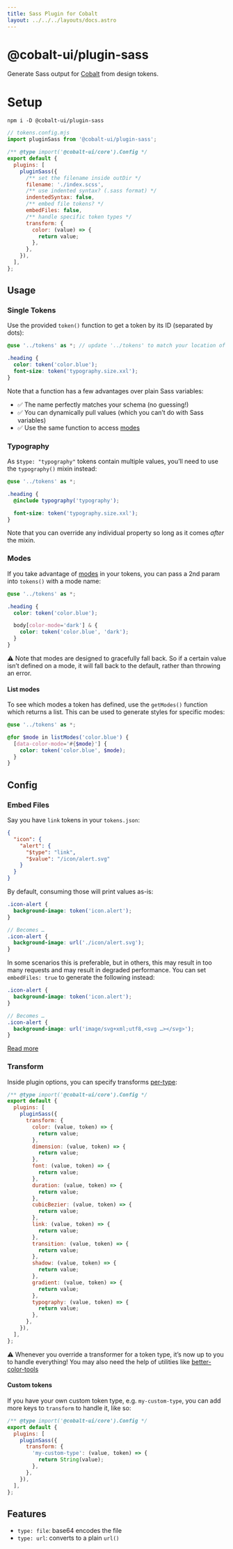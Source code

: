 ```yaml
---
title: Sass Plugin for Cobalt
layout: ../../../layouts/docs.astro
---
```


# @cobalt-ui/plugin-sass

Generate Sass output for [Cobalt](https://cobalt-ui.pages.dev) from design tokens.

# Setup

```
npm i -D @cobalt-ui/plugin-sass
```

```js
// tokens.config.mjs
import pluginSass from '@cobalt-ui/plugin-sass';

/** @type import('@cobalt-ui/core').Config */
export default {
  plugins: [
    pluginSass({
      /** set the filename inside outDir */
      filename: './index.scss',
      /** use indented syntax? (.sass format) */
      indentedSyntax: false,
      /** embed file tokens? */
      embedFiles: false,
      /** handle specific token types */
      transform: {
        color: (value) => {
          return value;
        },
      },
    }),
  ],
};
```

## Usage

### Single Tokens

Use the provided `token()` function to get a token by its ID (separated by dots):

```scss
@use '../tokens' as *; // update '../tokens' to match your location of tokens/index.scss

.heading {
  color: token('color.blue');
  font-size: token('typography.size.xxl');
}
```

Note that a function has a few advantages over plain Sass variables:

- ✅ The name perfectly matches your schema (no guessing!)
- ✅ You can dynamically pull values (which you can’t do with Sass variables)
- ✅ Use the same function to access [modes](#modes)

### Typography

As `$type: "typography"` tokens contain multiple values, you’ll need to use the `typography()` mixin instead:

```scss
@use '../tokens' as *;

.heading {
  @include typography('typography');

  font-size: token('typography.size.xxl');
}
```

Note that you can override any individual property so long as it comes _after_ the mixin.

### Modes

If you take advantage of [modes](../guides/modes) in your tokens, you can pass a 2nd param into `tokens()` with a mode name:

```scss
@use '../tokens' as *;

.heading {
  color: token('color.blue');

  body[color-mode='dark'] & {
    color: token('color.blue', 'dark');
  }
}
```

⚠️ Note that modes are designed to gracefully fall back. So if a certain value isn’t defined on a mode, it will fall back to the default, rather than throwing an error.

#### List modes

To see which modes a token has defined, use the `getModes()` function which returns a list. This can be used to generate styles for specific modes:

```scss
@use '../tokens' as *;

@for $mode in listModes('color.blue') {
  [data-color-mode='#{$mode}'] {
    color: token('color.blue', $mode);
  }
}
```

## Config

### Embed Files

Say you have `link` tokens in your `tokens.json`:

```json
{
  "icon": {
    "alert": {
      "$type": "link",
      "$value": "/icon/alert.svg"
    }
  }
}
```

By default, consuming those will print values as-is:

```scss
.icon-alert {
  background-image: token('icon.alert');
}

// Becomes …
.icon-alert {
  background-image: url('./icon/alert.svg');
}
```

In some scenarios this is preferable, but in others, this may result in too many requests and may result in degraded performance. You can set `embedFiles: true` to generate the following instead:

```scss
.icon-alert {
  background-image: token('icon.alert');
}

// Becomes …
.icon-alert {
  background-image: url('image/svg+xml;utf8,<svg …></svg>');
}
```

[Read more](https://css-tricks.com/data-uris/)

### Transform

Inside plugin options, you can specify transforms [per-type](../reference/schema):

```js
/** @type import('@cobalt-ui/core').Config */
export default {
  plugins: [
    pluginSass({
      transform: {
        color: (value, token) => {
          return value;
        },
        dimension: (value, token) => {
          return value;
        },
        font: (value, token) => {
          return value;
        },
        duration: (value, token) => {
          return value;
        },
        cubicBezier: (value, token) => {
          return value;
        },
        link: (value, token) => {
          return value;
        },
        transition: (value, token) => {
          return value;
        },
        shadow: (value, token) => {
          return value;
        },
        gradient: (value, token) => {
          return value;
        },
        typography: (value, token) => {
          return value;
        },
      },
    }),
  ],
};
```

⚠️ Whenever you override a transformer for a token type, it’s now up to you to handle everything! You may also need the help of utilities like [better-color-tools](https://github.com/drwpow/better-color-tools)

#### Custom tokens

If you have your own custom token type, e.g. `my-custom-type`, you can add more keys to `transform` to handle it, like so:

```js
/** @type import('@cobalt-ui/core').Config */
export default {
  plugins: [
    pluginSass({
      transform: {
        'my-custom-type': (value, token) => {
          return String(value);
        },
      },
    }),
  ],
};
```

## Features

- `type: file`: base64 encodes the file
- `type: url`: converts to a plain `url()`

